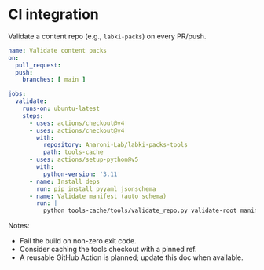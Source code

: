# CI integration

Validate a content repo (e.g., `labki-packs`) on every PR/push.

```yaml
name: Validate content packs
on:
  pull_request:
  push:
    branches: [ main ]

jobs:
  validate:
    runs-on: ubuntu-latest
    steps:
      - uses: actions/checkout@v4
      - uses: actions/checkout@v4
        with:
          repository: Aharoni-Lab/labki-packs-tools
          path: tools-cache
      - uses: actions/setup-python@v5
        with:
          python-version: '3.11'
      - name: Install deps
        run: pip install pyyaml jsonschema
      - name: Validate manifest (auto schema)
        run: |
          python tools-cache/tools/validate_repo.py validate-root manifest.yml
```

Notes:

- Fail the build on non-zero exit code.
- Consider caching the tools checkout with a pinned ref.
- A reusable GitHub Action is planned; update this doc when available.

